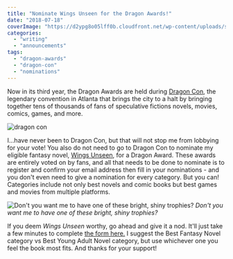 ```yaml
---
title: "Nominate Wings Unseen for the Dragon Awards!"
date: "2018-07-18"
coverImage: "https://d2ypg8o05lff0b.cloudfront.net/wp-content/uploads/sites/3/2018/07/dragon-con.png"
categories:
  - "writing"
  - "announcements"
tags:
  - "dragon-awards"
  - "dragon-con"
  - "nominations"
---
```


Now in its third year, the Dragon Awards are held during [Dragon Con](https://dragoncon.org/), the legendary convention in Atlanta that brings the city to a halt by bringing together tens of thousands of fans of speculative fictions novels, movies, comics, games, and more.

![dragon con](https://d2ypg8o05lff0b.cloudfront.net/wp-content/uploads/sites/3/2018/07/dragon-con.png)

I...have never been to Dragon Con, but that will not stop me from lobbying for your vote! You also do not need to go to Dragon Con to nominate my eligible fantasy novel, [Wings Unseen](https://rebeccagomezfarrell.com/fiction/wings-unseen/), for a Dragon Award. These awards are entirely voted on by fans, and all that needs to be done to nominate is to register and confirm your email address then fill in your nominations - and you don't even need to give a nomination for every category. But you can! Categories include not only best novels and comic books but best games and movies from multiple platforms.

<div class="caption">

![Don't you want me to have one of these bright, shiny trophies?](https://d2ypg8o05lff0b.cloudfront.net/wp-content/uploads/sites/3/2018/07/Dragon_Award-221x300.jpg) *Don't you want me to have one of these bright, shiny trophies?*

</div>

If you deem _Wings Unseen_ worthy, go ahead and give it a nod. It'll just take a few minutes to complete [the form here.](https://buff.ly/2LYr2oQ) I suggest the Best Fantasy Novel category vs Best Young Adult Novel category, but use whichever one you feel the book most fits. And thanks for your support!
